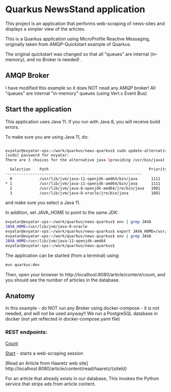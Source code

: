 Quarkus NewsStand application
=============================

This project is an application that performs web-scraping of news-sites and displays a simpler view of the articles.

This is a Quarkus application using MicroProfile Reactive Messaging, originally taken from AMQP-Quickstart example of Quarkus.

The original quickstart was changed so that all "queues" are internal (in-memory), and no Broker is needed!
 .

## AMQP Broker

I have modified this example so it does NOT nead any AMQP broker!
All "queues" are internal "in-memory" queues (using Vert.x Event Bus)

## Start the application

This application uses Java 11.
If you run with Java 8, you will receive build errors.

To make sure you are using Java 11, do:

```bash

evyatar@evyatar-xps:~/work/quarkus/news-quarkus$ sudo update-alternatives --config java
[sudo] password for evyatar: 
There are 3 choices for the alternative java (providing /usr/bin/java).

  Selection    Path                                            Priority   Status
------------------------------------------------------------
  0            /usr/lib/jvm/java-11-openjdk-amd64/bin/java      1111      auto mode
* 1            /usr/lib/jvm/java-11-openjdk-amd64/bin/java      1111      manual mode
  2            /usr/lib/jvm/java-8-openjdk-amd64/jre/bin/java   1081      manual mode
  3            /usr/lib/jvm/java-8-oracle/jre/bin/java          1081      manual mode
```
and make sure you select a Java 11.

In addition, set JAVA_HOME to point to the same JDK:

```bash
evyatar@evyatar-xps:~/work/quarkus/news-quarkus$ env | grep JAVA
JAVA_HOME=/usr/lib/jvm/java-8-oracle
evyatar@evyatar-xps:~/work/quarkus/news-quarkus$ export JAVA_HOME=/usr/lib/jvm/java-11-openjdk-amd64
evyatar@evyatar-xps:~/work/quarkus/news-quarkus$ env | grep JAVA
JAVA_HOME=/usr/lib/jvm/java-11-openjdk-amd64
evyatar@evyatar-xps:~/work/quarkus/news-quarkus$
```

The application can be started (from a terminal) using: 

```bash
mvn quarkus:dev
```  

Then, open your browser to http://localhost:8080/article/content/count, and you should see the number of articles in the database.


## Anatomy

In this example - do NOT run any Broker using docker-compose - it is not needed, and will not be used anyway!!
We run a PostgreSQL database in docker (not yet reflected in docker-compose.yaml file)

### REST endpoints:
[Count](http://localhost:8080/article/content/count)

[Start](http://localhost:8080/article/details/send) - starts a web-scraping session

[Read an Article from Haaretz web site] http://localhost:8080/article/content/read/haaretz/{siteId} 

For an article that already exists in our database, This invokes the Python service that strips ads from article content.
